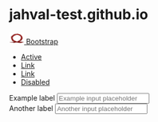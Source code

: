 # jahval-test.github.io
<!DOCTYPE html>
<html lang="en">
<head>
    <meta charset="UTF-8">
    <meta http-equiv="X-UA-Compatible" content="IE=edge">
    <meta name="viewport" content="width=device-width, initial-scale=1.0">
    <title>Jahval Romiz</title>
    <link rel="stylesheet" href="styles.css">
    <link href="https://cdn.jsdelivr.net/npm/bootstrap@5.2.2/dist/css/bootstrap.min.css" rel="stylesheet" integrity="sha384-Zenh87qX5JnK2Jl0vWa8Ck2rdkQ2Bzep5IDxbcnCeuOxjzrPF/et3URy9Bv1WTRi" crossorigin="anonymous"></head>
<body>
    <nav class="navbar bg-light">
        <div class="container-fluid">
            <a class="navbar-brand" href="#">
                <img src="GOW.png" alt="Logo" width="30" height="24" class="d-inline-block align-text-top">
                Bootstrap
            </a>
            <ul class="nav justify-content-end">
                <li class="nav-item">
                <a class="nav-link active" aria-current="page" href="#">Active</a>
                </li>
                <li class="nav-item">
                <a class="nav-link" href="#">Link</a>
                </li>
                <li class="nav-item">
                <a class="nav-link" href="#">Link</a>
                </li>
                <li class="nav-item">
                <a class="nav-link" href="#">Disabled</a>
                </li>
            </ul>
        </div>       
    </nav>
    <div class="mb-3">
        <label for="formGroupExampleInput" class="form-label">Example label</label>
        <input type="text" class="form-control" id="formGroupExampleInput" placeholder="Example input placeholder">
    </div>
    <div class="mb-3">
        <label for="formGroupExampleInput2" class="form-label">Another label</label>
        <input type="text" class="form-control" id="formGroupExampleInput2" placeholder="Another input placeholder">
    </div>
    <script src="https://cdn.jsdelivr.net/npm/@popperjs/core@2.11.6/dist/umd/popper.min.js" integrity="sha384-oBqDVmMz9ATKxIep9tiCxS/Z9fNfEXiDAYTujMAeBAsjFuCZSmKbSSUnQlmh/jp3" crossorigin="anonymous"></script>
    <script src="https://cdn.jsdelivr.net/npm/bootstrap@5.2.2/dist/js/bootstrap.min.js" integrity="sha384-IDwe1+LCz02ROU9k972gdyvl+AESN10+x7tBKgc9I5HFtuNz0wWnPclzo6p9vxnk" crossorigin="anonymous"></script>
</body>
</html>
